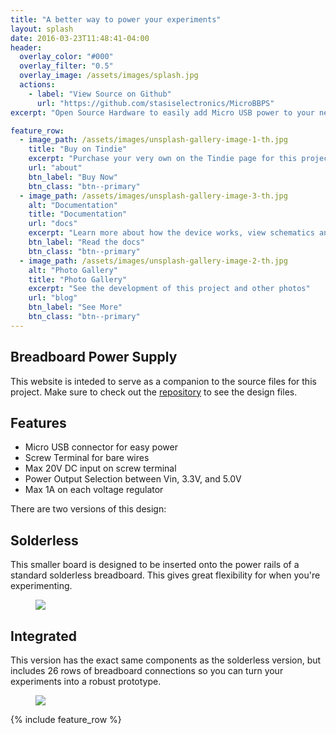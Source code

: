 ```yaml
---
title: "A better way to power your experiments"
layout: splash
date: 2016-03-23T11:48:41-04:00
header:
  overlay_color: "#000"
  overlay_filter: "0.5"
  overlay_image: /assets/images/splash.jpg
  actions:
    - label: "View Source on Github"
      url: "https://github.com/stasiselectronics/MicroBBPS"
excerpt: "Open Source Hardware to easily add Micro USB power to your next breadboard project"

feature_row:
  - image_path: /assets/images/unsplash-gallery-image-1-th.jpg
    title: "Buy on Tindie"
    excerpt: "Purchase your very own on the Tindie page for this project."
    url: "about"
    btn_label: "Buy Now"
    btn_class: "btn--primary"
  - image_path: /assets/images/unsplash-gallery-image-3-th.jpg
    alt: "Documentation"
    title: "Documentation"
    url: "docs"
    excerpt: "Learn more about how the device works, view schematics and CAD files"
    btn_label: "Read the docs"
    btn_class: "btn--primary"
  - image_path: /assets/images/unsplash-gallery-image-2-th.jpg
    alt: "Photo Gallery"
    title: "Photo Gallery"
    excerpt: "See the development of this project and other photos"
    url: "blog"
    btn_label: "See More"
    btn_class: "btn--primary"
---
```


<h2>Breadboard Power Supply</h2>


This website is inteded to serve as a companion to the source files for this project. Make sure to check out the [repository](https://github.com/stasiselectronics/MicroBBPS) to see the design files.

## Features
- Micro USB connector for easy power
- Screw Terminal for bare wires
- Max 20V DC input on screw terminal
- Power Output Selection between Vin, 3.3V, and 5.0V
- Max 1A on each voltage regulator

There are two versions of this design:

## Solderless
This smaller board is designed to be inserted onto the power rails of a standard solderless breadboard. This gives great flexibility for when you're experimenting.

<figure style="max-width: 400px;" class="align-center">
	<a href="{{site.baseurl}}/assets/images/solderless.jpg"><img src="{{site.baseurl}}/assets/images/solderless.jpg"></a>
</figure>

## Integrated
This version has the exact same components as the solderless version, but includes 26 rows of breadboard connections so you can turn your experiments into a robust prototype.

<figure style="max-width: 400px;" class="align-center">
	<a href="{{site.baseurl}}/assets/images/integrated1.jpg"><img src="{{site.baseurl}}/assets/images/integrated1.jpg"></a>
</figure>


{% include feature_row %}
